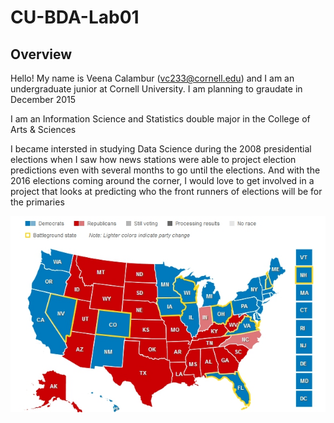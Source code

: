 # CU-BDA-Lab01

## Overview

Hello! My name is Veena Calambur (vc233@cornell.edu) and I am an undergraduate junior at Cornell University. I am planning to graudate in December 2015  

I am an Information Science and Statistics double major in the College of Arts &amp; Sciences  

I became intersted in studying Data Science during the 2008 presidential elections when I saw how news stations were able to project election predictions even with several months to go until the elections. And with the 2016 elections coming around the corner, I would love to get involved in a project that looks at predicting who the front runners of elections will be for the primaries  

![](cnn-election-map.jpg?raw=true)

